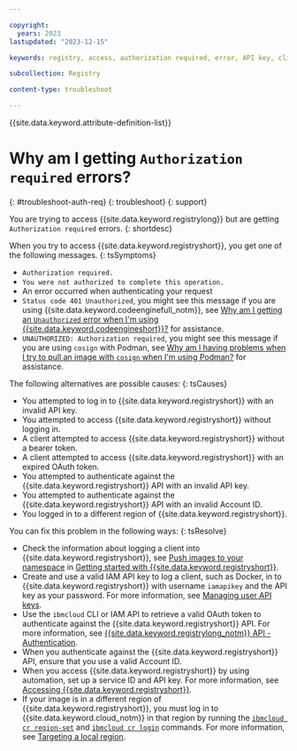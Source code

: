 ```yaml
---

copyright:
  years: 2023
lastupdated: "2023-12-15"

keywords: registry, access, authorization required, error, API key, client, token, region

subcollection: Registry

content-type: troubleshoot

---
```


{{site.data.keyword.attribute-definition-list}}

# Why am I getting `Authorization required` errors?
{: #troubleshoot-auth-req}
{: troubleshoot}
{: support}

You are trying to access {{site.data.keyword.registrylong}} but are getting `Authorization required` errors.
{: shortdesc}

When you try to access {{site.data.keyword.registryshort}}, you get one of the following messages.
{: tsSymptoms}

- `Authorization required.`
- `You were not authorized to complete this operation.`
- An error occurred when authenticating your request
- `Status code 401 Unauthorized`, you might see this message if you are using {{site.data.keyword.codeenginefull_notm}}, see [Why am I getting an `Unauthorized` error when I'm using {{site.data.keyword.codeengineshort}}?](/docs/Registry?topic=Registry-troubleshoot-unauthorized-ce) for assistance.
- `UNAUTHORIZED: Authorization required`, you might see this message if you are using `cosign` with Podman, see [Why am I having problems when I try to pull an image with `cosign` when I'm using Podman?](/docs/Registry?topic=Registry-troubleshoot-cosign-podman) for assistance.

The following alternatives are possible causes:
{: tsCauses}

- You attempted to log in to {{site.data.keyword.registryshort}} with an invalid API key.
- You attempted to access {{site.data.keyword.registryshort}} without logging in.
- A client attempted to access {{site.data.keyword.registryshort}} without a bearer token.
- A client attempted to access {{site.data.keyword.registryshort}} with an expired OAuth token.
- You attempted to authenticate against the {{site.data.keyword.registryshort}} API with an invalid API key.
- You attempted to authenticate against the {{site.data.keyword.registryshort}} API with an invalid Account ID.
- You logged in to a different region of {{site.data.keyword.registryshort}}.

You can fix this problem in the following ways:
{: tsResolve}

- Check the information about logging a client into {{site.data.keyword.registryshort}}, see [Push images to your namespace](/docs/Registry?topic=Registry-getting-started&interface=ui#gs_registry_images_pushing) in [Getting started with {{site.data.keyword.registryshort}}](/docs/Registry?topic=Registry-getting-started&interface=ui).
- Create and use a valid IAM API key to log a client, such as Docker, in to {{site.data.keyword.registryshort}} with username `iamapikey` and the API key as your password. For more information, see [Managing user API keys](/docs/account?topic=account-userapikey&interface=ui#userapikey).
- Use the `ibmcloud` CLI or IAM API to retrieve a valid OAuth token to authenticate against the {{site.data.keyword.registryshort}} API. For more information, see [{{site.data.keyword.registrylong_notm}} API - Authentication](https://{DomainName}/apidocs/container-registry#authentication).
- When you authenticate against the {{site.data.keyword.registryshort}} API, ensure that you use a valid Account ID.
- When you access {{site.data.keyword.registryshort}} by using automation, set up a service ID and API key. For more information, see [Accessing {{site.data.keyword.registryshort}}](/docs/Registry?topic=Registry-registry_access#registry_access_serviceid_apikey_create).
- If your image is in a different region of {{site.data.keyword.registryshort}}, you must log in to {{site.data.keyword.cloud_notm}} in that region by running the [`ibmcloud cr region-set`](/docs/Registry?topic=Registry-containerregcli#bx_cr_region_set) and [`ibmcloud cr login`](/docs/Registry?topic=Registry-containerregcli#bx_cr_login) commands. For more information, see [Targeting a local region](/docs/Registry?topic=Registry-registry_overview#registry_regions).
